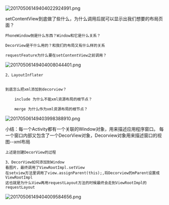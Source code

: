 ####  


![20170506149404022924991.png](http://o7lzjfyxl.bkt.clouddn.com/20170506149404022924991.png)

  setContentView到底做了些什么，为什么调用后就可以显示出我们想要的布局页面？
	
	PhoneWindow倒是什么东西？Window和它是什么关系？
	
	DecorView是干什么用的？和我们的布局又有什么样的关系
	
	requestFeature为什么要在setContentView之前调用？

![20170506149404008044401.png](http://o7lzjfyxl.bkt.clouddn.com/20170506149404008044401.png)
	
	2、LayoutInflater 


	到底怎么把xml添加到decorview？
	
		include 为什么不能xml资源布局的根节点？
		
		merge 为什么作为xml资源布局的根节点？
	 
	
![20170506149403998388910.png](http://o7lzjfyxl.bkt.clouddn.com/20170506149403998388910.png)
	
   小结：每一个Activity都有一个关联的Window对象，用来描述应用程序窗口。
		 每一个窗口内部又包含了一个DecorView对象，Decorview对象用来描述窗口的视图--xml布局
	
	上述是创建DecorView的过程
	
	3、DecorView如何添加到Window
	看图片，最终调用了ViewRootImpl.setView
	在setview方法里调用了view.assignParent(this);,将Decorview的mParent设置成ViewRootImpl
	这也就是为什么View再用requestLayout方法的时候最终会走到ViewRootImpl的requestLayout


![20170506149404009584656.png](http://o7lzjfyxl.bkt.clouddn.com/20170506149404009584656.png)